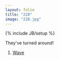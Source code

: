 ```yaml
---
layout: folio
title: "228"
image: "228.jpg"
---
```

{% include JB/setup %}

<div class="copy">
	<p>They've turned around!</p>
</div>

<div class="choice">
	<ol>
		<li><a href="229.html">
			Wave
</a></li>
	</ol>
</div>